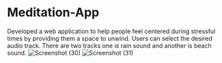 # Meditation-App
Developed a web application to help people feel centered during stressful times by providing them a space to unwind.
Users can select the desired audio track.
There are two tracks one is rain sound and another is beach sound.
![Screenshot (30)](https://user-images.githubusercontent.com/87900165/144818693-60e36923-97cf-43fa-b9ef-ee19c256a0d8.png)
![Screenshot (31)](https://user-images.githubusercontent.com/87900165/144818721-3a6438ad-049f-4480-940c-27b87ffdc74c.png)
